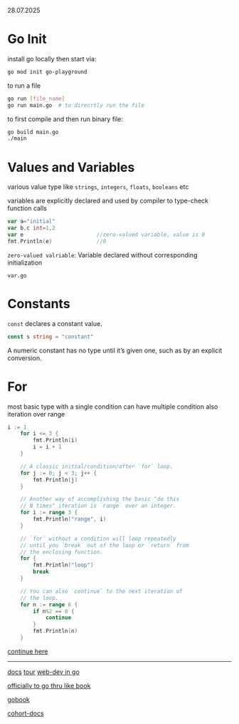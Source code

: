 28.07.2025
# Go Init
install go locally
then start via:
```sh
go mod init go-playground
```

to run a file
```sh
go run [file_name]
go run main.go  # to direcrtly run the file
```

to first compile and then run binary file:
```sh
go build main.go
./main
```


# Values and Variables
various value type like `strings`, `integers`, `floats`, `booleans` etc

variables are explicitly declared and used by compiler to type-check function calls
```go
var a="initial"
var b,c int=1,2
var e                       //zero-valued variable, value is 0
fmt.Println(e)              //0
```

`zero-valued valriable`: Variable declared without corresponding initialization

`var.go`


# Constants
`const` declares a constant value.
```go
const s string = "constant"
```

	
A numeric constant has no type until it’s given one, such as by an explicit conversion.

# For
most basic type with a single condition
can have multiple condition also
iteration over range
```go
i := 1
	for i <= 3 {
		fmt.Println(i)
		i = i + 1
	}

	// A classic initial/condition/after `for` loop.
	for j := 0; j < 3; j++ {
		fmt.Println(j)
	}

	// Another way of accomplishing the basic "do this
	// N times" iteration is `range` over an integer.
	for i := range 3 {
		fmt.Println("range", i)
	}

	// `for` without a condition will loop repeatedly
	// until you `break` out of the loop or `return` from
	// the enclosing function.
	for {
		fmt.Println("loop")
		break
	}

	// You can also `continue` to the next iteration of
	// the loop.
	for n := range 6 {
		if n%2 == 0 {
			continue
		}
		fmt.Println(n)
	}

```

[continue here](https://gobyexample.com/constants)



--------------------------------------
[docs](https://go.dev/doc/tutorial/getting-started)
[tour](https://go.dev/tour/basics/1)
[web-dev in go](https://gowebexamples.com/)

[officially to go thru like book](https://gobyexample.com/)

[gobook](https://github.com/adonovan/gopl.io)

[cohort-docs](https://petal-estimate-4e9.notion.site/Golang-cohort-1257dfd1073580238258fe25973c319b)

